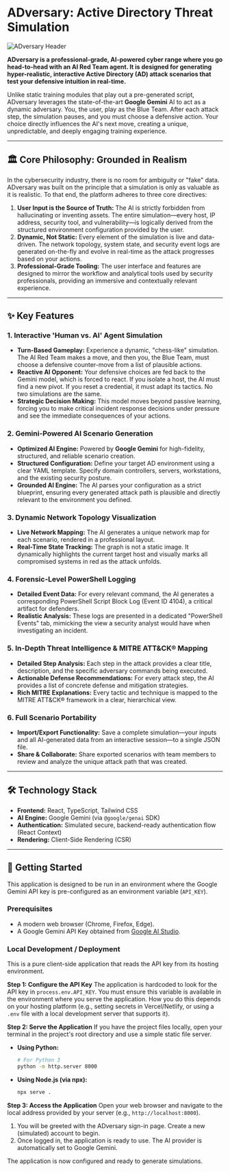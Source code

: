 # ADversary: Active Directory Threat Simulation

![ADversary Header](https://i.imgur.com/your-header-image.png) <!-- Placeholder: Replace with an actual screenshot of the app header -->

**ADversary is a professional-grade, AI-powered cyber range where you go head-to-head with an AI Red Team agent. It is designed for generating hyper-realistic, interactive Active Directory (AD) attack scenarios that test your defensive intuition in real-time.**

Unlike static training modules that play out a pre-generated script, ADversary leverages the state-of-the-art **Google Gemini** AI to act as a dynamic adversary. You, the user, play as the Blue Team. After each attack step, the simulation pauses, and you must choose a defensive action. Your choice directly influences the AI's next move, creating a unique, unpredictable, and deeply engaging training experience.

---

## 🏛️ Core Philosophy: Grounded in Realism

In the cybersecurity industry, there is no room for ambiguity or "fake" data. ADversary was built on the principle that a simulation is only as valuable as it is realistic. To that end, the platform adheres to three core directives:

1.  **User Input is the Source of Truth:** The AI is strictly forbidden from hallucinating or inventing assets. The entire simulation—every host, IP address, security tool, and vulnerability—is logically derived from the structured environment configuration provided by the user.
2.  **Dynamic, Not Static:** Every element of the simulation is live and data-driven. The network topology, system state, and security event logs are generated on-the-fly and evolve in real-time as the attack progresses based on your actions.
3.  **Professional-Grade Tooling:** The user interface and features are designed to mirror the workflow and analytical tools used by security professionals, providing an immersive and contextually relevant experience.

---

## ✨ Key Features

### 1. Interactive 'Human vs. AI' Agent Simulation
-   **Turn-Based Gameplay:** Experience a dynamic, "chess-like" simulation. The AI Red Team makes a move, and then you, the Blue Team, must choose a defensive counter-move from a list of plausible actions.
-   **Reactive AI Opponent:** Your defensive choices are fed back to the Gemini model, which is forced to react. If you isolate a host, the AI must find a new pivot. If you reset a credential, it must adapt its tactics. No two simulations are the same.
-   **Strategic Decision Making:** This model moves beyond passive learning, forcing you to make critical incident response decisions under pressure and see the immediate consequences of your actions.

### 2. Gemini-Powered AI Scenario Generation
-   **Optimized AI Engine:** Powered by **Google Gemini** for high-fidelity, structured, and reliable scenario creation.
-   **Structured Configuration:** Define your target AD environment using a clear YAML template. Specify domain controllers, servers, workstations, and the existing security posture.
-   **Grounded AI Engine:** The AI parses your configuration as a strict blueprint, ensuring every generated attack path is plausible and directly relevant to the environment you defined.

### 3. Dynamic Network Topology Visualization
-   **Live Network Mapping:** The AI generates a unique network map for each scenario, rendered in a professional layout.
-   **Real-Time State Tracking:** The graph is not a static image. It dynamically highlights the current target host and visually marks all compromised systems in red as the attack unfolds.

### 4. Forensic-Level PowerShell Logging
-   **Detailed Event Data:** For every relevant command, the AI generates a corresponding PowerShell Script Block Log (Event ID 4104), a critical artifact for defenders.
-   **Realistic Analysis:** These logs are presented in a dedicated "PowerShell Events" tab, mimicking the view a security analyst would have when investigating an incident.

### 5. In-Depth Threat Intelligence & MITRE ATT&CK® Mapping
-   **Detailed Step Analysis:** Each step in the attack provides a clear title, description, and the specific adversary commands being executed.
-   **Actionable Defense Recommendations:** For every attack step, the AI provides a list of concrete defense and mitigation strategies.
-   **Rich MITRE Explanations:** Every tactic and technique is mapped to the MITRE ATT&CK® framework in a clear, hierarchical view.

### 6. Full Scenario Portability
-   **Import/Export Functionality:** Save a complete simulation—your inputs and all AI-generated data from an interactive session—to a single JSON file.
-   **Share & Collaborate:** Share exported scenarios with team members to review and analyze the unique attack path that was created.

---

## 🛠️ Technology Stack

-   **Frontend:** React, TypeScript, Tailwind CSS
-   **AI Engine:** Google Gemini (via `@google/genai` SDK)
-   **Authentication:** Simulated secure, backend-ready authentication flow (React Context)
-   **Rendering:** Client-Side Rendering (CSR)

---

## 🚀 Getting Started

This application is designed to be run in an environment where the Google Gemini API key is pre-configured as an environment variable (`API_KEY`).

### Prerequisites
-   A modern web browser (Chrome, Firefox, Edge).
-   A Google Gemini API Key obtained from [Google AI Studio](https://aistudio.google.com/app/apikey).

### Local Development / Deployment
This is a pure client-side application that reads the API key from its hosting environment.

**Step 1: Configure the API Key**
The application is hardcoded to look for the API key in `process.env.API_KEY`. You must ensure this variable is available in the environment where you serve the application. How you do this depends on your hosting platform (e.g., setting secrets in Vercel/Netlify, or using a `.env` file with a local development server that supports it).

**Step 2: Serve the Application**
If you have the project files locally, open your terminal in the project's root directory and use a simple static file server.

-   **Using Python:**
    ```bash
    # For Python 3
    python -m http.server 8000
    ```
-   **Using Node.js (via npx):**
    ```bash
    npx serve .
    ```

**Step 3: Access the Application**
Open your web browser and navigate to the local address provided by your server (e.g., `http://localhost:8000`).

1.  You will be greeted with the ADversary sign-in page. Create a new (simulated) account to begin.
2.  Once logged in, the application is ready to use. The AI provider is automatically set to Google Gemini.

The application is now configured and ready to generate simulations.